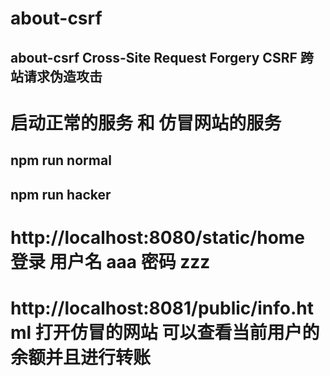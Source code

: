 # about-csrf
## about-csrf Cross-Site Request Forgery CSRF 跨站请求伪造攻击

# 启动正常的服务 和 仿冒网站的服务

## npm run normal
## npm run hacker

# http://localhost:8080/static/home 登录 用户名 aaa 密码 zzz

# http://localhost:8081/public/info.html  打开仿冒的网站 可以查看当前用户的余额并且进行转账

